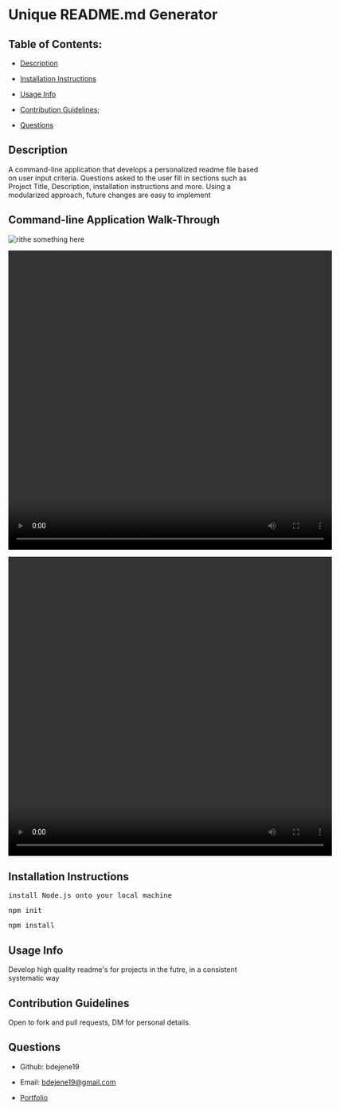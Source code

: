 # Unique README.md Generator 

  ## Table of Contents:

  * [Description](#description)</a>

  * [Installation Instructions](#installation-instructions)

  * [Usage Info](#usage-info)

  * [Contribution Guidelines](#contribution-guidelines);

  * [Questions](#questions)

  ## Description

  A command-line application that develops a personalized readme file based on user input criteria. Questions asked to the user fill in sections such as Project Title, Description, installation instructions and more. Using a modularized approach, future changes are easy to implement

  ## Command-line Application Walk-Through 

![rithe something here](https://drive.google.com/file/d/1H2jIGikta66mgiPwZZvmsA0t_lmCsLnj/view)

<video src="https://drive.google.com/file/d/1H2jIGikta66mgiPwZZvmsA0t_lmCsLnj/view" width="650px" height="600px" alt="walkthrough of readme generator on the command line" autoplay loop></video>

<video src=https://drive.google.com/file/d/1H2jIGikta66mgiPwZZvmsA0t_lmCsLnj/view width="650px" height="600px" alt="walkthrough of readme generator on the command line" autoplay loop></video>




  ## Installation Instructions

    
<pre>install Node.js onto your local machine</pre>

<pre>npm init</pre>

<pre>npm install</pre>


  ## Usage Info
Develop high quality readme's for projects in the futre, in a consistent systematic way
    


  ## Contribution Guidelines
Open to fork and pull requests, DM for personal details.


  ## Questions

  * Github: bdejene19

  * Email: bdejene19@gmail.com

  * [Portfolio](https://bdejene19.github.io/updatedPortfolio/)
 
  

  

